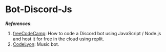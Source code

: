 # Bot-Discord-Js
***References***:
1. [freeCodeCamp](https://youtu.be/7rU_KyudGBY): How to code a Discord bot using JavaScript / Node.js and host it for free in the cloud using replit.
2. [CodeLyon](https://youtu.be/3wJJDM7jUsk): Music bot.
